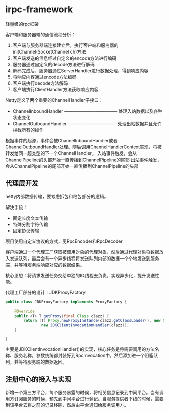 # irpc-framework
轻量级的rpc框架

客户端和服务器端的通信流程分析：

1. 客户端与服务器端连接建立后，执行客户端和服务器的initChannel(SocketChannel ch)方法
2. 客户端发送的信息经过自定义的encode方法进行编码
3. 服务器通过自定义的decode方法进行解码
4. 解码完成后，服务器通过ServerHandler进行数据处理，得到响应内容
5. 将响应内容通过encode方法编码
6. 客户端执行decode方法解码
7. 客户端执行ClientHandler方法获取响应内容

Netty定义了两个重要的ChannelHandler子接口：
- ChannelInboundHandler ———————————— 处理入站数据以及各种状态变化
- ChannelOutboundHandler ——————————— 处理出站数据并且允许拦截所有的操作

根据事件的起源，事件会被ChannelInboundHandler或者ChannelOutboundHandler处理。随后调用ChannelHandlerContext实现，将被转发给同一超类型的下一个ChannelHandler。
入站事件触发，会从ChannelPipeline的头部开始一直传播到ChannelPipeline的尾部
出站事件触发，会从ChannelPipeline的尾部开始一直传播到ChannelPipeline的头部

## 代理层开发

netty内部数据传输，要考虑拆包和粘包部分的逻辑。

解决手段：
- 固定长度文本传输
- 特殊分割字符传输
- 固定协议传输

项目使用自定义协议的方式，见RpcEncoder和RpcDecoder

客户端通过一个代理工厂获取被调用对象的代理对象，然后通过代理对象将数据放入发送队列，最后会有一个异步线程将发送队列内部的数据一个个地发送到服务端，并等待服务端响应对应的数据结果。

核心思想：将请求发送任务交给单独的IO线程去负责，实现异步化，提升发送性能。

代理工厂部分的设计：JDKProxyFactory
```java
public class JDKProxyFactory implements ProxyFactory {

    @Override
    public <T> T getProxy(final Class clazz) {
        return (T) Proxy.newProxyInstance(clazz.getClassLoader(), new Class[]{clazz},
                new JDKClientInvocationHandler(clazz));
    }

}
```
主要是JDKClientInvocationHandler()的实现，核心任务是将需要调用的方法名称、服务名称，参数统统都封装好到RpcInvocation中，然后添加进一个阻塞队列，并等待服务端的数据返回。

## 注册中心的接入与实现

新增一个第三方平台，每个服务暴露的时候，将相关信息记录到中间平台。当有调用方订阅服务的时候，预先到中间平台进行登记。当服务提供者下线的时候，需要到该平台去将之前的记录移除，然后由平台通知给服务调用方。


